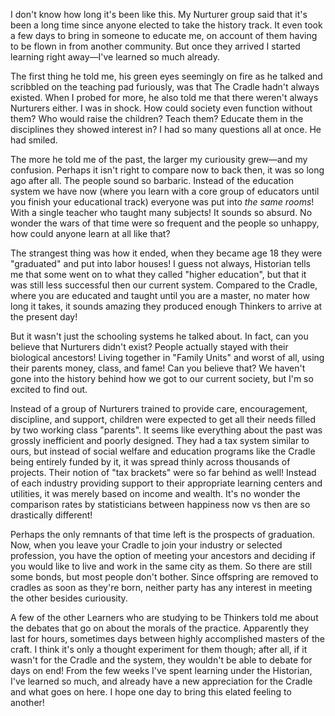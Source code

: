 I don't know how long it's been like this. My Nurturer group said that
it's been a long time since anyone elected to take the history track. It
even took a few days to bring in someone to educate me, on account of
them having to be flown in from another community. But once they arrived
I started learning right away—I've learned so much already. 

The first thing he told me, his green eyes seemingly on fire as he
talked and scribbled on the teaching pad furiously, was that The Cradle
hadn't always existed. When I probed for more, he also told me that 
there weren't always Nurturers either. I was in shock. How could society
even function without them? Who would raise the children? Teach them?
Educate them in the disciplines they showed interest in? I had so many
questions all at once. He had smiled.

The more he told me of the past, the larger my curiousity grew—and my
confusion. Perhaps it isn't right to compare now to back then, it was so
long ago after all. The people sound so barbaric. Instead of the
education system we have now (where you learn with a core group of
educators until you finish your educational track) everyone was
put into _the same rooms_! With a single teacher who taught many
subjects! It sounds so absurd. No wonder the wars of that time were so
frequent and the people so unhappy, how could anyone learn at all like
that? 

The strangest thing was how it ended, when they became age 18 they were
"graduated" and put into labor houses! I guess not always, Historian
tells me that some went on to what they called "higher education", but
that it was still less successful then our current system. Compared to
the Cradle, where you are educated and taught until you are a master, no
mater how long it takes, it sounds amazing they produced enough
Thinkers to arrive at the present day! 

But it wasn't just the schooling systems he talked about. In fact, can
you believe that Nurturers didn't exist? People actually stayed with
their biological ancestors! Living together in "Family Units" and worst
of all, using their parents money, class, and fame! Can you believe
that? We haven't gone into the history behind how we got to our current
society, but I'm so excited to find out. 

Instead of a group of Nurturers trained to provide care, encouragement,
discipline, and support, children were expected to get all their needs
filled by two working class "parents". It seems like everything about
the past was grossly inefficient and poorly designed. They had a tax
system similar to ours, but instead of social welfare and education
programs like the Cradle being entirely funded by it, it was spread
thinly across thousands of projects. Their notion of "tax brackets" were
so far behind as well! Instead of each industry providing support to
their appropriate learning centers and utilities, it was merely based on
income and wealth. It's no wonder the comparison rates by statisticians
between happiness now vs then are so drastically different! 

Perhaps the only remnants of that time left is the prospects of
graduation. Now, when you leave your Cradle to join your industry or
selected profession, you have the option of meeting your ancestors and
deciding if you would like to live and work in the same city as them. So
there are still some bonds, but most people don't bother. Since
offspring are removed to cradles as soon as they're born, neither party
has any interest in meeting the other besides curiousity. 

A few of the other Learners who are studying to be Thinkers told me about
the debates that go on about the morals of the practice. Apparently they
last for hours, sometimes days between highly accomplished masters of
the craft. I think it's only a thought experiment for them though;
after all, if it wasn't for the Cradle and the system, they wouldn't be
able to debate for days on end! From the few weeks I've spent learning
under the Historian, I've learned so much, and already have a new
appreciation for the Cradle and what goes on here. I hope one day to
bring this elated feeling to another! 

